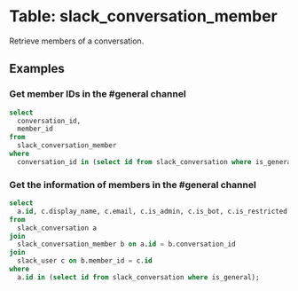# Table: slack_conversation_member

Retrieve members of a conversation.

## Examples

### Get member IDs in the #general channel

```sql
select
  conversation_id,
  member_id
from
  slack_conversation_member
where
  conversation_id in (select id from slack_conversation where is_general);
```

### Get the information of members in the #general channel

```sql
select
  a.id, c.display_name, c.email, c.is_admin, c.is_bot, c.is_restricted
from
  slack_conversation a
join
  slack_conversation_member b on a.id = b.conversation_id
join
  slack_user c on b.member_id = c.id
where
  a.id in (select id from slack_conversation where is_general);
```

